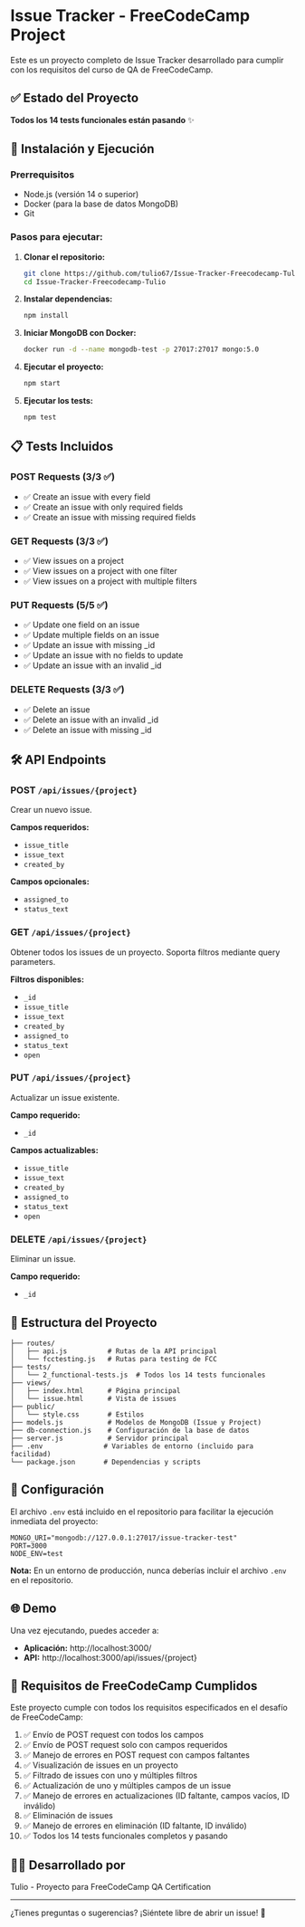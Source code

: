 # Issue Tracker - FreeCodeCamp Project

Este es un proyecto completo de Issue Tracker desarrollado para cumplir con los requisitos del curso de QA de FreeCodeCamp.

## ✅ Estado del Proyecto

**Todos los 14 tests funcionales están pasando** ✨

## 🚀 Instalación y Ejecución

### Prerrequisitos
- Node.js (versión 14 o superior)
- Docker (para la base de datos MongoDB)
- Git

### Pasos para ejecutar:

1. **Clonar el repositorio:**
   ```bash
   git clone https://github.com/tulio67/Issue-Tracker-Freecodecamp-Tulio.git
   cd Issue-Tracker-Freecodecamp-Tulio
   ```

2. **Instalar dependencias:**
   ```bash
   npm install
   ```

3. **Iniciar MongoDB con Docker:**
   ```bash
   docker run -d --name mongodb-test -p 27017:27017 mongo:5.0
   ```

4. **Ejecutar el proyecto:**
   ```bash
   npm start
   ```

5. **Ejecutar los tests:**
   ```bash
   npm test
   ```

## 📋 Tests Incluidos

### POST Requests (3/3 ✅)
- ✅ Create an issue with every field
- ✅ Create an issue with only required fields  
- ✅ Create an issue with missing required fields

### GET Requests (3/3 ✅)
- ✅ View issues on a project
- ✅ View issues on a project with one filter
- ✅ View issues on a project with multiple filters

### PUT Requests (5/5 ✅)
- ✅ Update one field on an issue
- ✅ Update multiple fields on an issue
- ✅ Update an issue with missing _id
- ✅ Update an issue with no fields to update
- ✅ Update an issue with an invalid _id

### DELETE Requests (3/3 ✅)
- ✅ Delete an issue
- ✅ Delete an issue with an invalid _id
- ✅ Delete an issue with missing _id

## 🛠 API Endpoints

### POST `/api/issues/{project}`
Crear un nuevo issue.

**Campos requeridos:**
- `issue_title`
- `issue_text`
- `created_by`

**Campos opcionales:**
- `assigned_to`
- `status_text`

### GET `/api/issues/{project}`
Obtener todos los issues de un proyecto. Soporta filtros mediante query parameters.

**Filtros disponibles:**
- `_id`
- `issue_title`
- `issue_text`
- `created_by`
- `assigned_to`
- `status_text`
- `open`

### PUT `/api/issues/{project}`
Actualizar un issue existente.

**Campo requerido:**
- `_id`

**Campos actualizables:**
- `issue_title`
- `issue_text`
- `created_by`
- `assigned_to`
- `status_text`
- `open`

### DELETE `/api/issues/{project}`
Eliminar un issue.

**Campo requerido:**
- `_id`

## 📁 Estructura del Proyecto

```
├── routes/
│   ├── api.js          # Rutas de la API principal
│   └── fcctesting.js   # Rutas para testing de FCC
├── tests/
│   └── 2_functional-tests.js  # Todos los 14 tests funcionales
├── views/
│   ├── index.html      # Página principal
│   └── issue.html      # Vista de issues
├── public/
│   └── style.css       # Estilos
├── models.js           # Modelos de MongoDB (Issue y Project)
├── db-connection.js    # Configuración de la base de datos
├── server.js           # Servidor principal
├── .env               # Variables de entorno (incluido para facilidad)
└── package.json       # Dependencias y scripts
```

## 🔧 Configuración

El archivo `.env` está incluido en el repositorio para facilitar la ejecución inmediata del proyecto:

```env
MONGO_URI="mongodb://127.0.0.1:27017/issue-tracker-test"
PORT=3000
NODE_ENV=test
```

**Nota:** En un entorno de producción, nunca deberías incluir el archivo `.env` en el repositorio.

## 🌐 Demo

Una vez ejecutando, puedes acceder a:
- **Aplicación:** http://localhost:3000/
- **API:** http://localhost:3000/api/issues/{project}

## 📝 Requisitos de FreeCodeCamp Cumplidos

Este proyecto cumple con todos los requisitos especificados en el desafío de FreeCodeCamp:

1. ✅ Envío de POST request con todos los campos
2. ✅ Envío de POST request solo con campos requeridos
3. ✅ Manejo de errores en POST request con campos faltantes
4. ✅ Visualización de issues en un proyecto
5. ✅ Filtrado de issues con uno y múltiples filtros
6. ✅ Actualización de uno y múltiples campos de un issue
7. ✅ Manejo de errores en actualizaciones (ID faltante, campos vacíos, ID inválido)
8. ✅ Eliminación de issues
9. ✅ Manejo de errores en eliminación (ID faltante, ID inválido)
10. ✅ Todos los 14 tests funcionales completos y pasando

## 👨‍💻 Desarrollado por

Tulio - Proyecto para FreeCodeCamp QA Certification

---

¿Tienes preguntas o sugerencias? ¡Siéntete libre de abrir un issue! 🚀

